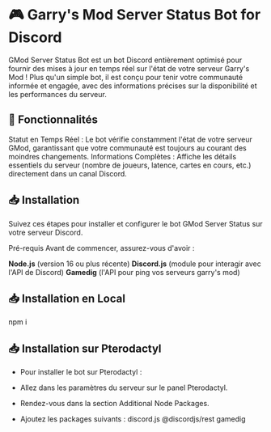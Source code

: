 # 🎮 Garry's Mod Server Status Bot for Discord

GMod Server Status Bot est un bot Discord entièrement optimisé pour fournir des mises à jour en temps réel sur l'état de votre serveur Garry's Mod ! Plus qu'un simple bot, il est conçu pour tenir votre communauté informée et engagée, avec des informations précises sur la disponibilité et les performances du serveur.

## 🚀 Fonctionnalités
Statut en Temps Réel : Le bot vérifie constamment l'état de votre serveur GMod, garantissant que votre communauté est toujours au courant des moindres changements.
Informations Complètes : Affiche les détails essentiels du serveur (nombre de joueurs, latence, cartes en cours, etc.) directement dans un canal Discord.

## 📥 Installation
Suivez ces étapes pour installer et configurer le bot GMod Server Status sur votre serveur Discord.

Pré-requis
Avant de commencer, assurez-vous d'avoir :

**Node.js** (version 16 ou plus récente)
**Discord.js** (module pour interagir avec l'API de Discord)
**Gamedig** (l'API pour ping vos serveurs garry's mod)

## 📥 Installation en Local

npm i

## 📥 Installation sur Pterodactyl

- Pour installer le bot sur Pterodactyl :

- Allez dans les paramètres du serveur sur le panel Pterodactyl.

- Rendez-vous dans la section Additional Node Packages.

- Ajoutez les packages suivants : discord.js @discordjs/rest gamedig
